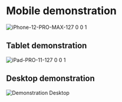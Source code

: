 # Mobile demonstration
![iPhone-12-PRO-MAX-127 0 0 1](https://github.com/user-attachments/assets/49973941-b3a1-4ec6-a8bf-33e11415254e)

## Tablet demonstration
![iPad-PRO-11-127 0 0 1](https://github.com/user-attachments/assets/3d99d045-6fc0-43d7-be73-9d0960a433a7)

## Desktop demonstration
![Demonstration Desktop](https://github.com/user-attachments/assets/b016edff-b239-43a9-b596-ae7803ea777d)
